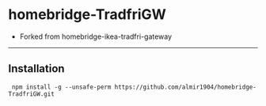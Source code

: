# homebridge-TradfriGW

* Forked from homebridge-ikea-tradfri-gateway
----------------------------------------------------


## Installation
```shell
 npm install -g --unsafe-perm https://github.com/almir1904/homebridge-TradfriGW.git
```
